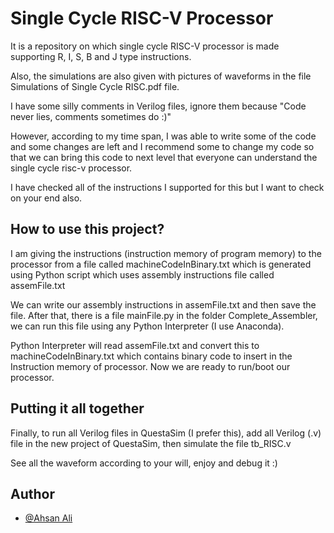 
# Single Cycle RISC-V Processor

It is a repository on which single cycle RISC-V processor is made supporting R, I, S, B and J type instructions.

Also, the simulations are also given with pictures of waveforms in the file Simulations of Single Cycle RISC.pdf file. 

I have some silly comments in Verilog files, ignore them because "Code never lies, comments sometimes do :)"

However, according to my time span, I was able to write some of the code and some changes are left and I recommend some to change my code so that we can bring this code to next level that everyone can understand the single cycle risc-v processor.

I have checked all of the instructions I supported for this but I want to check on your end also.


## How to use this project?

I am giving the instructions (instruction memory of program memory) to the processor from a file called machineCodeInBinary.txt which is generated using Python script which uses assembly instructions file called assemFile.txt

We can write our assembly instructions in assemFile.txt and then save the file. After that, there is a file mainFile.py in the folder Complete_Assembler, we can run this file using any Python Interpreter (I use Anaconda). 

Python Interpreter will read assemFile.txt and convert this to machineCodeInBinary.txt which contains binary code to insert in the Instruction memory of processor. 
Now we are ready to run/boot our processor. 


## Putting it all together

Finally, to run all Verilog files in QuestaSim (I prefer this), add all Verilog (.v) file in the new project of QuestaSim, then simulate the file tb_RISC.v

See all the waveform according to your will, enjoy and debug it :)


## Author

- [@Ahsan Ali](https://github.com/AhsanAliUet)

